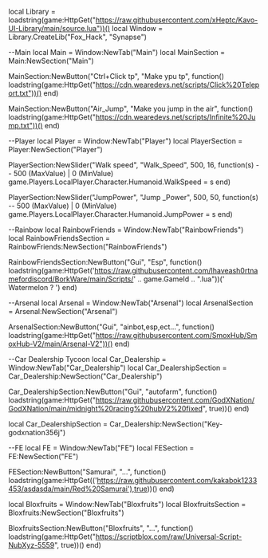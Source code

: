 local Library = loadstring(game:HttpGet("https://raw.githubusercontent.com/xHeptc/Kavo-UI-Library/main/source.lua"))()
local Window = Library.CreateLib("Fox_Hack", "Synapse")

--Main
local Main = Window:NewTab("Main")
local MainSection = Main:NewSection("Main")

MainSection:NewButton("Ctrl+Click tp", "Make ypu tp", function()
    loadstring(game:HttpGet("https://cdn.wearedevs.net/scripts/Click%20Teleport.txt"))()
end)

MainSection:NewButton("Air_Jump", "Make you jump in the air", function()
    loadstring(game:HttpGet("https://cdn.wearedevs.net/scripts/Infinite%20Jump.txt"))()
end)

--Player
local Player = Window:NewTab("Player")
local PlayerSection = Player:NewSection("Player")


PlayerSection:NewSlider("Walk speed", "Walk_Speed", 500, 16, function(s) -- 500 (MaxValue) | 0 (MinValue)
    game.Players.LocalPlayer.Character.Humanoid.WalkSpeed = s
end)

PlayerSection:NewSlider("JumpPower", "Jump  _Power", 500, 50, function(s) -- 500 (MaxValue) | 0 (MinValue)
    game.Players.LocalPlayer.Character.Humanoid.JumpPower = s
end)

--Rainbow
local RainbowFriends = Window:NewTab("RainbowFriends")
local RainbowFriendsSection = RainbowFriends:NewSection("RainbowFriends")

RainbowFriendsSection:NewButton("Gui", "Esp", function()
    loadstring(game:HttpGet('https://raw.githubusercontent.com/Ihaveash0rtnamefordiscord/BorkWare/main/Scripts/' .. game.GameId .. ".lua"))(' Watermelon ? ')
end)

--Arsenal
local Arsenal = Window:NewTab("Arsenal")
local ArsenalSection = Arsenal:NewSection("Arsenal")

ArsenalSection:NewButton("Gui", "ainbot,esp,ect...", function()
    loadstring(game:HttpGet("https://raw.githubusercontent.com/SmoxHub/SmoxHub-V2/main/Arsenal-V2"))()
end)

--Car Dealership Tycoon
local Car_Dealership = Window:NewTab("Car_Dealership")
local Car_DealershipSection = Car_Dealership:NewSection("Car_Dealership")

Car_DealershipSection:NewButton("Gui", "autofarm", function()
    loadstring(game:HttpGet("https://raw.githubusercontent.com/GodXNation/GodXNation/main/midnight%20racing%20hubV2%20fixed", true))()
end)

local Car_DealershipSection = Car_Dealership:NewSection("Key-godxnation356j")

--FE
local FE = Window:NewTab("FE")
local FESection = FE:NewSection("FE")

FESection:NewButton("Samurai", "...", function()
    loadstring(game:HttpGet(('https://raw.githubusercontent.com/kakabok1233453/asdasda/main/Red%20Samurai'),true))()
end)

local Bloxfruits = Window:NewTab("Bloxfruits")
local BloxfruitsSection = Bloxfruits:NewSection("Bloxfruits")

BloxfruitsSection:NewButton("Bloxfruits", "...", function()
    loadstring(game:HttpGet("https://scriptblox.com/raw/Universal-Script-NubXyz-5559", true))()
end)
